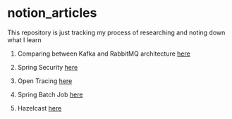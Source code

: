 # notion_articles
This repository is just tracking my process of researching and noting down what I learn

1. Comparing between Kafka and RabbitMQ architecture [here](/kafka_and_rabbit/Kafka%20%26%20RabbitMQ%20Architecture%20384c0e8fdbca4aa19f67eae833e75fb3.md)

2. Spring Security [here](/spring_security/spring_security.md)

3. Open Tracing [here](/open_tracing/open_tracing.md)

4. Spring Batch Job [here](/spring_batch_job/spring_batch_job.md)

5. Hazelcast [here](/hazelcast/hazelcast.md)